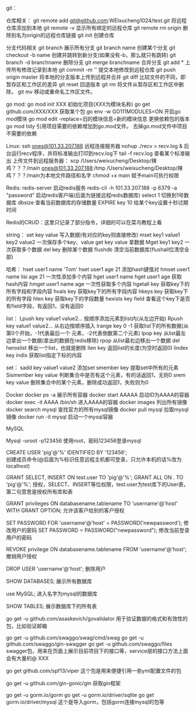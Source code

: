 git：

仓库相关：
git remote add git@github.com:WEIxucheng1024/test.git                   将远程仓库添加到本地
git remote -v                                                           显示所有绑定的远程仓库
git remote rm origin                                                    删除别名为origin的远程仓库链接
git init                                                                创建仓库

分支代码相关
git branch                                                              展示所有分支
git branch name                                                         创建某个分支
git checkout -b name                                                    创建并跳转到新分支(如果没有-b，那么就只有跳转)
git branch -d branchname                                                删除分支
git merge branchname                                                    合并分支
git add *                                                               上传所有修改记录到本地
git commit -m ''                                                        提交本地修改到远程仓库
git push origin master                                                  将本地的分支版本上传到远程并合并
git diff                                                                比较文件的不同，即暂存区和工作区的差异
git reset                                                               回退版本
git rm                                                                  将文件从暂存区和工作区中删除。
git mv                                                                  移动或重命名工作区文件。

go mod:
go mod init XXX                             	初始化项目(XXX为模块名称)
go get github.com/XXX/XXX                   	获取某个包
go env -w GO111MODULES=ON                   	开启go mod模块
go mod edit -replace=旧的模块信息=新的模块信息  	更换依赖包的版本
go mod tidy				  	引用项目需要的依赖增加到go.mod文件。
去掉go.mod文件中项目不需要的依赖



Linux:
ssh ones@101.33.207.188					远程连接服务器
nohup ./recv > recv.log &					后台运行recv程序，并将标准输出打印到recv.log下
tail -f recv.log						查看某个标准输出
上传文件到远程服务器：
scp /Users/weixucheng/Desktop/辣鸡？？？/main ones@101.33.207.188:/tmp
/Users/weixucheng/Desktop/辣鸡？？？/main为本地文件路径和名字
chmod +x main						赋予main可执行权限


Redis:
redis-server						启动redis服务
redis-cli -h 101.33.207.188 -p 6379 -a "password"		启动redis客户端(后面为链接远程redis数据库)
select 1							切换到1号数据库
dbsize							    查看当前数据库的存储数量
EXPIRE key 10						给某个key设置十秒过期时间

Redis的CRUD：这里只记录了部分指令，详细的可以在菜鸟教程上看

string：
set key value						写入数据(有对应的key则直接修改)
mset key1 value1 key2 value2				一次保存多个key、value
get key value						拿数据
Mget key1 key2						一次获取多个数据
del key							删除某个数据
flushdb							清空当前数据库(flushall位清空全部)

哈希：
hset user1 name 'Tom'
hset user1 age 21					添加hash键值对
hmset user1 name lisi age 21				一次性添加多个内容
hget user1 name
hget user1 age						获取hash内容
hmget user1 name age					一次性获取多个内容
hgetall key						获取key下的所有字段和字段内容
hvals key 						获取key下的所有字段内容
hkeys key						获取key下的所有字段
hlen key							获取key下的字段数量
hexists key field					查看这个key下是否有field字段，有返回1，没有返回0

list：
Lpush key value1 value2...				按顺序添加元素到list内(从左边开始)
Rpush key value1 value2...				从右边按顺序插入
lrange key 0 -1						获取list下的所有数据(从第0个开始，-1代表最后一个
元素，-2代表倒数第二个元素)
lpop key							从list最左边拿出一个数据(拿出的数据在redis移除)
rpop							从list最右边移出一个数据
del heroslist						移出一个list，也就是删除
llen key							返回list的长度(为空时返回0)
lindex key indix						获取list指定下标的内容

set：
sadd key value1 value2					添加set
smember key						提取set中所有的元素
Sismember key value					判断集合中是否有这个元素，有的话返回1，无则0
srem key value						删除集合中的某个元素，删除成功返回1，失败则为0


Docker
docker ps -a						        展示所有容器
docker start AAAAA					        启动ID为AAAA的容器
docker exec -it AAAA /bin/sh				进入AAAA的容器
docker images                               列出所有镜像
docker search mysql                         查找官方的所有mysql镜像
docker pull mysql                           拉取mysql镜像
docker run -it mysql                        启动一个mysql容器




MySQL

Mysql -uroot -p123456
使用root，密码123456登录mysql

CREATE USER 'pig'@'%' IDENTIFIED BY '123456';		
创建成员命令(@后面为%标识任意远程主机都可登录，只允许本机的话%改为localhost)

GRANT SELECT, INSERT ON test.user TO 'pig'@'%';
GRANT ALL ON *.* TO 'pig'@'%';
授权，SELECT、INSERT等位权限，test.user为test库下的User表，第二句意思是授权所有库和表

GRANT privileges ON databasename.tablename TO 'username'@'host' WITH GRANT OPTION;
允许该客户给别的客户授权

SET PASSWORD FOR 'username'@'host' = PASSWORD('newpassword');
修改用户的密码
SET PASSWORD = PASSWORD("newpassword");
修改当前登录用户的密码

REVOKE privilege ON databasename.tablename FROM 'username'@'host';
撤销用户授权

DROP USER 'username'@'host';
删除用户

SHOW DATABASES;
展示所有数据库

use MySQL;
进入名字为mysql的数据库

SHOW TABLES;
展示数据库下的所有表




go get -u github.com/asaskevich/govalidator
用于验证数据的格式和有效性的包，比如验证邮箱

go get -u github.com/swaggo/swag/cmd/swag
go get -u github.com/swaggo/gin-swagger
go get -u github.com/swaggo/files
swagger包，用来在页面上展示目前项目下的接口等，service层的接口方法上面会有大量的@ XXX

go get github.com/spf13/viper
这个包是用来便捷引用一些yml配置文件的包

go get -u github.com/gin-gonic/gin
获取gin框架


go get -u gorm.io/gorm
go get -u gorm.io/driver/sqlite
go get gorm.io/driver/mysql
这个是导入gorm，包括gorm连接mysql的包等
















